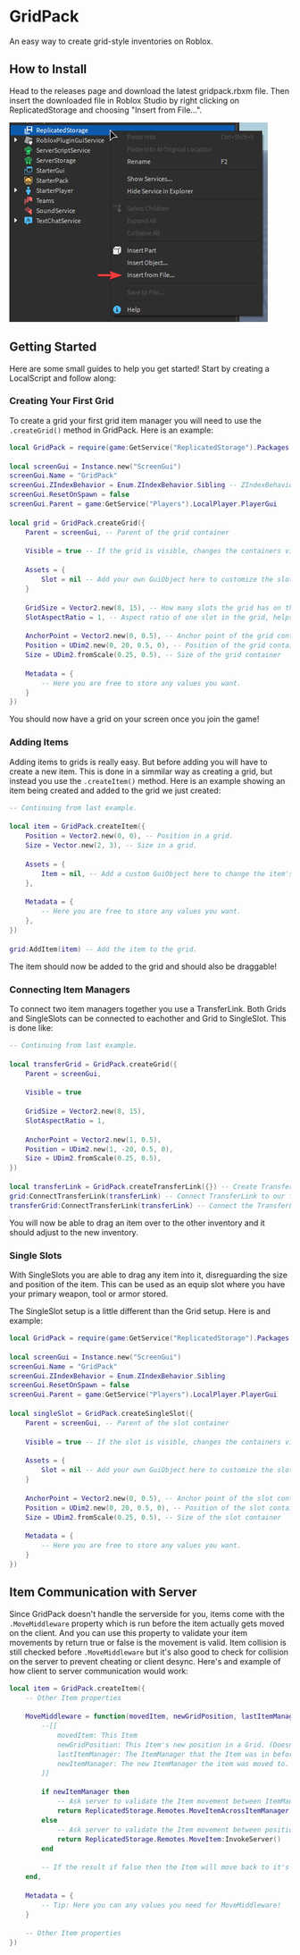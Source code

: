# GridPack
An easy way to create grid-style inventories on Roblox.

## How to Install
Head to the releases page and download the latest gridpack.rbxm file.
Then insert the downloaded file in Roblox Studio by right clicking on ReplicatedStorage and choosing "Insert from File...".

![InsertFromFile](./readme/InsertFromFile.png)

## Getting Started
Here are some small guides to help you get started!
Start by creating a LocalScript and follow along:

### Creating Your First Grid
To create a grid your first grid item manager you will need to use the `.createGrid()` method in GridPack.
Here is an example:

```lua
local GridPack = require(game:GetService("ReplicatedStorage").Packages.GridPack)

local screenGui = Instance.new("ScreenGui")
screenGui.Name = "GridPack"
screenGui.ZIndexBehavior = Enum.ZIndexBehavior.Sibling -- ZIndexBehavior has to be set to Sibling since CanvasGroups don't work with Global and GridPack heavily relies on CanvasGroups.
screenGui.ResetOnSpawn = false
screenGui.Parent = game:GetService("Players").LocalPlayer.PlayerGui

local grid = GridPack.createGrid({
    Parent = screenGui, -- Parent of the grid container

    Visible = true -- If the grid is visible, changes the containers visible property. Also disables item interaction on all items inside.

    Assets = {
        Slot = nil -- Add your own GuiObject here to customize the slots in the grid.
    }

    GridSize = Vector2.new(8, 15), -- How many slots the grid has on the X and Y axes.
    SlotAspectRatio = 1, -- Aspect ratio of one slot in the grid, helps with different resolutions if you're using scale instead of offset.

    AnchorPoint = Vector2.new(0, 0.5), -- Anchor point of the grid container
    Position = UDim2.new(0, 20, 0.5, 0), -- Position of the grid container
    Size = UDim2.fromScale(0.25, 0.5), -- Size of the grid container
	
    Metadata = {
        -- Here you are free to store any values you want.
    }
})
```

You should now have a grid on your screen once you join the game!

### Adding Items
Adding items to grids is really easy. But before adding you will have to create a new item. This is done in a simmilar way as creating a grid, but instead you use the `.createItem()` method.
Here is an example showing an item being created and added to the grid we just created:

```lua
-- Continuing from last example.

local item = GridPack.createItem({
    Position = Vector2.new(0, 0), -- Position in a grid.
    Size = Vector.new(2, 3), -- Size in a grid.

    Assets = {
        Item = nil, -- Add a custom GuiObject here to change the item's gui element.
    },
	
    Metadata = {
        -- Here you are free to store any values you want.
    },
})

grid:AddItem(item) -- Add the item to the grid.
```

The item should now be added to the grid and should also be draggable!

### Connecting Item Managers
To connect two item managers together you use a TransferLink. Both Grids and SingleSlots can be connected to eachother and Grid to SingleSlot.
This is done like:

```lua
-- Continuing from last example.

local transferGrid = GridPack.createGrid({
    Parent = screenGui,

    Visible = true

    GridSize = Vector2.new(8, 15),
    SlotAspectRatio = 1,

    AnchorPoint = Vector2.new(1, 0.5),
    Position = UDim2.new(1, -20, 0.5, 0),
    Size = UDim2.fromScale(0.25, 0.5),
})

local transferLink = GridPack.createTransferLink({}) -- Create TransferLink
grid:ConnectTransferLink(transferLink) -- Connect TransferLink to our first grid.
transferGrid:ConnectTransferLink(transferLink) -- Connect the TransferLink to our new grid.
```

You will now be able to drag an item over to the other inventory and it should adjust to the new inventory.

### Single Slots
With SingleSlots you are able to drag any item into it, disreguarding the size and position of the item. This can be used as an equip slot where you have your primary weapon, tool or armor stored.

The SingleSlot setup is a little different than the Grid setup.
Here is and example:

```lua
local GridPack = require(game:GetService("ReplicatedStorage").Packages.GridPack)

local screenGui = Instance.new("ScreenGui")
screenGui.Name = "GridPack"
screenGui.ZIndexBehavior = Enum.ZIndexBehavior.Sibling
screenGui.ResetOnSpawn = false
screenGui.Parent = game:GetService("Players").LocalPlayer.PlayerGui

local singleSlot = GridPack.createSingleSlot({
    Parent = screenGui, -- Parent of the slot container

    Visible = true -- If the slot is visible, changes the containers visible property. Also disables item interaction on the item inside.

    Assets = {
        Slot = nil -- Add your own GuiObject here to customize the slot.
    }

    AnchorPoint = Vector2.new(0, 0.5), -- Anchor point of the slot container
    Position = UDim2.new(0, 20, 0.5, 0), -- Position of the slot container
    Size = UDim2.fromScale(0.25, 0.5), -- Size of the slot container
	
    Metadata = {
        -- Here you are free to store any values you want.
    }
})
```

## Item Communication with Server
Since GridPack doesn't handle the serverside for you, items come with the `.MoveMiddleware` property which is run before the item actually gets moved on the client.
And you can use this property to validate your item movements by return true or false is the movement is valid.
Item collision is still checked before `.MoveMiddleware` but it's also good to check for collision on the server to prevent cheating or client desync.
Here's and example of how client to server communication would work:

```lua
local item = GridPack.createItem({
    -- Other Item properties

    MoveMiddleware = function(movedItem, newGridPosition, lastItemManager, newItemManager)
        --[[
            movedItem: This Item
            newGridPosition: This Item's new position in a Grid. (Doesn't apply with SingleSlots)
            lastItemManager: The ItemManager that the Item was in before it got moved.
            newItemManager: The new ItemManager the item was moved to. (If there is one)
        ]]

        if newItemManager then
            -- Ask server to validate the Item movement between ItemManagers and return the result to the Item
            return ReplicatedStorage.Remotes.MoveItemAcrossItemManager:InvokeServer()
        else
            -- Ask server to validate the Item movement between positions and return the result to the Item
            return ReplicatedStorage.Remotes.MoveItem:InvokeServer()
        end

        -- If the result if false then the Item will move back to it's last position.
    end,

    Metadata = {
        -- Tip: Here you can any values you need for MoveMiddleware!
    }

    -- Other Item properties
})
```